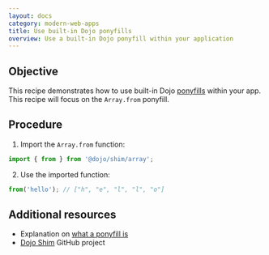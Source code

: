 ```yaml
---
layout: docs
category: modern-web-apps
title: Use built-in Dojo ponyfills
overview: Use a built-in Dojo ponyfill within your application
---
```


## Objective

This recipe demonstrates how to use built-in Dojo [ponyfills](https://github.com/sindresorhus/ponyfill) within your app. This recipe will focus on the `Array.from` ponyfill.

## Procedure

1. Import the `Array.from` function:

```ts
import { from } from '@dojo/shim/array';
```

2. Use the imported function:

```ts
from('hello'); // ["h", "e", "l", "l", "o"]
```

## Additional resources

* Explanation on [what a ponyfill is](https://github.com/sindresorhus/ponyfill)
* [Dojo Shim](https://github.com/dojo/shim/) GitHub project